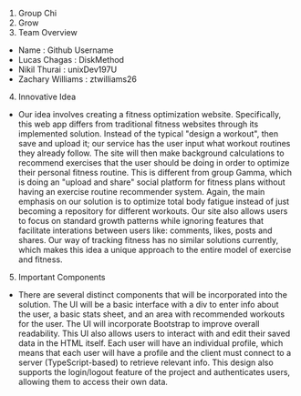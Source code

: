 1. Group Chi
2. Grow
3. Team Overview
- Name : Github Username
- Lucas Chagas : DiskMethod
- Nikil Thurai : unixDev197U
- Zachary Williams : ztwilliams26
4. Innovative Idea
- Our idea involves creating a fitness optimization website. Specifically, this web app differs from traditional fitness websites through its implemented solution. Instead of the typical "design a workout", then save and upload it; our service has the user input what workout routines they already
follow. The site will then make background calculations to recommend exercises that the user should be doing in order to optimize their personal fitness routine. This is different from group Gamma, which is doing an "upload and share" social platform for fitness plans without having an exercise routine recommender system. Again, the main emphasis on our solution is to optimize total body fatigue instead of just becoming a repository for different workouts. Our site also allows users to focus on standard growth patterns 
while ignoring features that facilitate interations between users like: comments, likes, posts and shares. Our way of tracking fitness has no similar solutions currently, which makes this idea a unique approach to the entire model of 
exercise and fitness.
5. Important Components
- There are several distinct components that will be incorporated into the solution. The UI will be a basic interface with a div to enter info about the user, a basic stats sheet, and an area with recommended workouts for the user. The UI will incorporate 
Bootstrap to improve overall readability. This UI also allows users to interact with and edit their saved data in the HTML itself. Each user will have an individual profile, which means that each user will have a profile and the client must connect to a server 
(TypeScript-based) to retrieve relevant info. This design also supports the login/logout feature of the project and authenticates users, allowing them to access their own data.